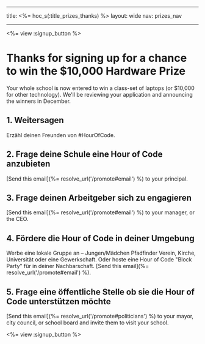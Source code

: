 * * *

title: <%= hoc_s(:title_prizes_thanks) %> layout: wide nav: prizes_nav

* * *

<%= view :signup_button %>

# Thanks for signing up for a chance to win the $10,000 Hardware Prize

Your whole school is now entered to win a class-set of laptops (or $10,000 for other technology). We'll be reviewing your application and announcing the winners in December.

## 1. Weitersagen

Erzähl deinen Freunden von #HourOfCode.

## 2. Frage deine Schule eine Hour of Code anzubieten

[Send this email](%= resolve_url('/promote#email') %) to your principal.

## 3. Frage deinen Arbeitgeber sich zu engagieren

[Send this email](%= resolve_url('/promote#email') %) to your manager, or the CEO.

## 4. Fördere die Hour of Code in deiner Umgebung

Werbe eine lokale Gruppe an – Jungen/Mädchen Pfadfinder Verein, Kirche, Universität oder eine Gewerkschaft. Oder hoste eine Hour of Code "Block Party" für in deiner Nachbarschaft. [Send this email](%= resolve_url('/promote#email') %).

## 5. Frage eine öffentliche Stelle ob sie die Hour of Code unterstützen möchte

[Send this email](%= resolve_url('/promote#politicians') %) to your mayor, city council, or school board and invite them to visit your school.

<%= view :signup_button %>